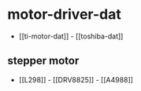 
# motor-driver-dat





- [[ti-motor-dat]] - [[toshiba-dat]]


## stepper motor 

- [[L298]] - [[DRV8825]] - [[A4988]]
